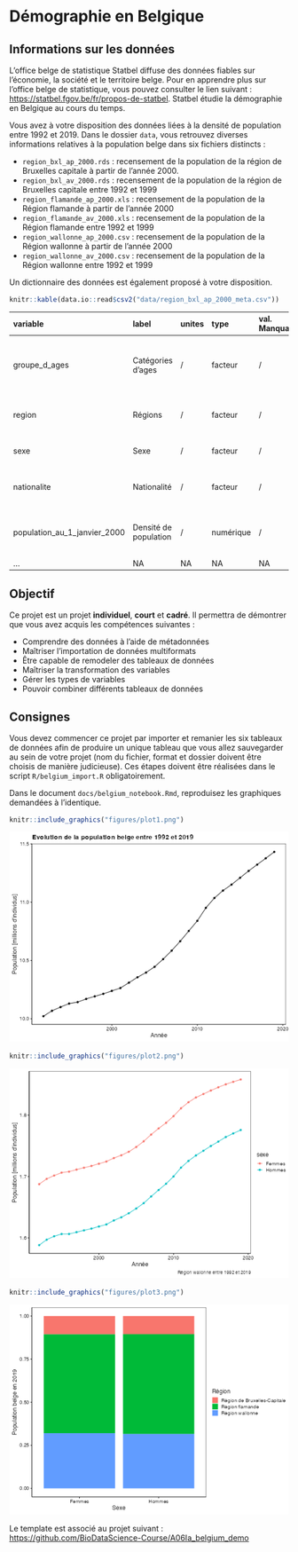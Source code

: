 Démographie en Belgique
================

<!--DO NOT EDIT README.md -->

## Informations sur les données

L’office belge de statistique Statbel diffuse des données fiables sur
l’économie, la société et le territoire belge. Pour en apprendre plus
sur l’office belge de statistique, vous pouvez consulter le lien suivant
: <https://statbel.fgov.be/fr/propos-de-statbel>. Statbel étudie la
démographie en Belgique au cours du temps.

Vous avez à votre disposition des données liées à la densité de
population entre 1992 et 2019. Dans le dossier `data`, vous retrouvez
diverses informations relatives à la population belge dans six fichiers
distincts :

-   `region_bxl_ap_2000.rds` : recensement de la population de la région
    de Bruxelles capitale à partir de l’année 2000.
-   `region_bxl_av_2000.rds` : recensement de la population de la région
    de Bruxelles capitale entre 1992 et 1999
-   `region_flamande_ap_2000.xls` : recensement de la population de la
    Région flamande à partir de l’année 2000
-   `region_flamande_av_2000.xls` : recensement de la population de la
    Région flamande entre 1992 et 1999
-   `region_wallonne_ap_2000.csv` : recensement de la population de la
    Région wallonne à partir de l’année 2000
-   `region_wallonne_av_2000.csv` : recensement de la population de la
    Région wallonne entre 1992 et 1999

Un dictionnaire des données est également proposé à votre disposition.

``` r
knitr::kable(data.io::read$csv2("data/region_bxl_ap_2000_meta.csv"))
```

| variable                      | label                 | unites | type      | val. Manquantes | commentaire                                                     |
|:------------------------------|:----------------------|:-------|:----------|:----------------|:----------------------------------------------------------------|
| groupe_d\_ages                | Catégories d’ages     | /      | facteur   | /               | 3 niveaux : “Moins de 18 ans” “De 18 à 64 ans” “65 ans et plus” |
| region                        | Régions               | /      | facteur   | /               | 1 niveau : “Région de Bruxelles-Capitale”                       |
| sexe                          | Sexe                  | /      | facteur   | /               | 2 niveaux : “Femmes” “Hommes”                                   |
| nationalite                   | Nationalité           | /      | facteur   | /               | 2 niveaux : “Belges” “non-Belges”                               |
| population_au_1\_janvier_2000 | Densité de population | /      | numérique | /               | Variable qui dénombre la densité de population en 2000.         |
| …                             | NA                    | NA     | NA        | NA              | NA                                                              |

## Objectif

Ce projet est un projet **individuel**, **court** et **cadré**. Il
permettra de démontrer que vous avez acquis les compétences suivantes :

-   Comprendre des données à l’aide de métadonnées
-   Maîtriser l’importation de données multiformats
-   Être capable de remodeler des tableaux de données
-   Maîtriser la transformation des variables
-   Gérer les types de variables
-   Pouvoir combiner différents tableaux de données

## Consignes

Vous devez commencer ce projet par importer et remanier les six tableaux
de données afin de produire un unique tableau que vous allez sauvegarder
au sein de votre projet (nom du fichier, format et dossier doivent être
choisis de manière judicieuse). Ces étapes doivent être réalisées dans
le script `R/belgium_import.R` obligatoirement.

Dans le document `docs/belgium_notebook.Rmd`, reproduisez les graphiques
demandées à l’identique.

``` r
knitr::include_graphics("figures/plot1.png")
```

![](figures/plot1.png)<!-- -->

``` r
knitr::include_graphics("figures/plot2.png")
```

![](figures/plot2.png)<!-- -->

``` r
knitr::include_graphics("figures/plot3.png")
```

![](figures/plot3.png)<!-- -->

Le template est associé au projet suivant :
<https://github.com/BioDataScience-Course/A06Ia_belgium_demo>
